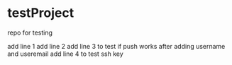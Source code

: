 # testProject
repo for testing

add line 1
add line 2
add line 3 to test if push works after adding username and useremail
add line 4 to test ssh key
